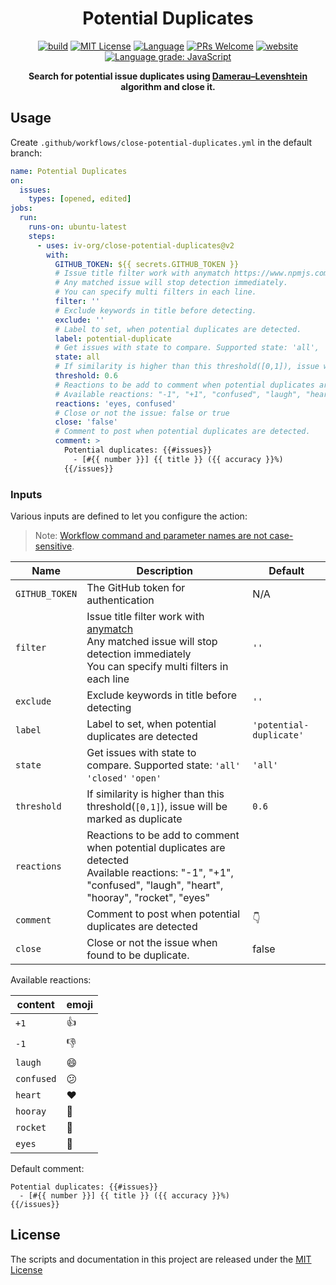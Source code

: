 <h1 align="center">Potential Duplicates</h1>

<p align="center">
  <a href="https://github.com/iv-org/close-potential-duplicates/actions/workflows/release.yml"><img alt="build" src="https://img.shields.io/github/actions/workflow/status/iv-org/close-potential-duplicates/release.yml?branch=master&logo=github&style=flat-square" ></a>
  <a href="/iv-org/close-potential-duplicates/blob/master/LICENSE"><img alt="MIT License" src="https://img.shields.io/github/license/iv-org/close-potential-duplicates?style=flat-square"></a>
  <a href="https://www.typescriptlang.org" rel="nofollow"><img alt="Language" src="https://img.shields.io/badge/language-TypeScript-blue.svg?style=flat-square"></a>
  <a href="https://github.com/iv-org/close-potential-duplicates/pulls"><img alt="PRs Welcome" src="https://img.shields.io/badge/PRs-Welcome-brightgreen.svg?style=flat-square" ></a>
  <a href="https://github.com/marketplace/actions/close-potential-duplicates" rel="nofollow"><img alt="website" src="https://img.shields.io/static/v1?label=&labelColor=505050&message=Marketplace&color=0076D6&style=flat-square&logo=google-chrome&logoColor=0076D6" ></a>
  <a href="https://lgtm.com/projects/g/iv-org/close-potential-duplicates/context:javascript" rel="nofollow"><img alt="Language grade: JavaScript" src="https://img.shields.io/lgtm/grade/javascript/g/iv-org/close-potential-duplicates.svg?logo=lgtm&style=flat-square" ></a>
</p>

<p align="center">
  <strong>
    Search for potential issue duplicates using <a href="https://en.wikipedia.org/wiki/Damerau%E2%80%93Levenshtein_distance">Damerau–Levenshtein</a> algorithm and close it.
  </strong>
</p>

## Usage

Create `.github/workflows/close-potential-duplicates.yml` in the default branch:

```yaml
name: Potential Duplicates
on:
  issues:
    types: [opened, edited]
jobs:
  run:
    runs-on: ubuntu-latest
    steps:
      - uses: iv-org/close-potential-duplicates@v2
        with:
          GITHUB_TOKEN: ${{ secrets.GITHUB_TOKEN }}
          # Issue title filter work with anymatch https://www.npmjs.com/package/anymatch.
          # Any matched issue will stop detection immediately.
          # You can specify multi filters in each line.
          filter: ''
          # Exclude keywords in title before detecting.
          exclude: ''
          # Label to set, when potential duplicates are detected.
          label: potential-duplicate
          # Get issues with state to compare. Supported state: 'all', 'closed', 'open'.
          state: all
          # If similarity is higher than this threshold([0,1]), issue will be marked as duplicate.
          threshold: 0.6
          # Reactions to be add to comment when potential duplicates are detected.
          # Available reactions: "-1", "+1", "confused", "laugh", "heart", "hooray", "rocket", "eyes"
          reactions: 'eyes, confused'
          # Close or not the issue: false or true
          close: 'false'
          # Comment to post when potential duplicates are detected.
          comment: >
            Potential duplicates: {{#issues}}
              - [#{{ number }}] {{ title }} ({{ accuracy }}%)
            {{/issues}}
```

### Inputs

Various inputs are defined to let you configure the action:

> Note: [Workflow command and parameter names are not case-sensitive](https://docs.github.com/en/free-pro-team@latest/actions/reference/workflow-commands-for-github-actions#about-workflow-commands).

| Name | Description | Default |
| --- | --- | --- |
| `GITHUB_TOKEN` | The GitHub token for authentication | N/A |
| `filter` | Issue title filter work with [anymatch](https://www.npmjs.com/package/anymatch) <br> Any matched issue will stop detection immediately <br> You can specify multi filters in each line | `''` |
| `exclude` | Exclude keywords in title before detecting | `''` |
| `label` | Label to set, when potential duplicates are detected | `'potential-duplicate'` |
| `state` | Get issues with state to compare. Supported state: `'all'` `'closed'` `'open'` | `'all'` |
| `threshold` | If similarity is higher than this threshold(`[0,1]`), issue will be marked as duplicate | `0.6` |
| `reactions` | Reactions to be add to comment when potential duplicates are detected <br> Available reactions: "-1", "+1", "confused", "laugh", "heart", "hooray", "rocket", "eyes" |  |
| `comment` | Comment to post when potential duplicates are detected | 👇 |
| `close` | Close or not the issue when found to be duplicate. | false |

Available reactions:

| content    | emoji |
| ---------- | ----- |
| `+1`       | 👍    |
| `-1`       | 👎    |
| `laugh`    | 😄    |
| `confused` | 😕    |
| `heart`    | ❤️    |
| `hooray`   | 🎉    |
| `rocket`   | 🚀    |
| `eyes`     | 👀    |

Default comment:

```
Potential duplicates: {{#issues}}
  - [#{{ number }}] {{ title }} ({{ accuracy }}%)
{{/issues}}
```

## License

The scripts and documentation in this project are released under the [MIT License](LICENSE)
